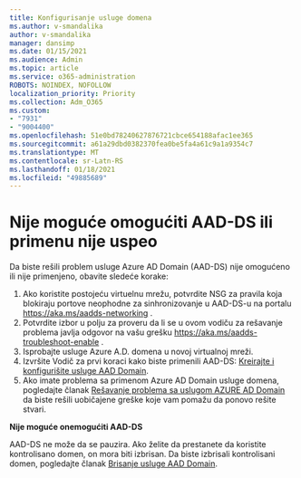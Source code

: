 ```yaml
---
title: Konfigurisanje usluge domena
ms.author: v-smandalika
author: v-smandalika
manager: dansimp
ms.date: 01/15/2021
ms.audience: Admin
ms.topic: article
ms.service: o365-administration
ROBOTS: NOINDEX, NOFOLLOW
localization_priority: Priority
ms.collection: Adm_O365
ms.custom:
- "7931"
- "9004400"
ms.openlocfilehash: 51e0bd78240627876721cbce654188afac1ee365
ms.sourcegitcommit: a61a29dbd0382370fea0be5fa4a61c9a1a9354c7
ms.translationtype: MT
ms.contentlocale: sr-Latn-RS
ms.lasthandoff: 01/18/2021
ms.locfileid: "49885689"
---
```

# <a name="unable-to-enable-aad-ds-or-deployment-is-failing"></a>Nije moguće omogućiti AAD-DS ili primenu nije uspeo

Da biste rešili problem usluge Azure AD Domain (AAD-DS) nije omogućeno ili nije primenjeno, obavite sledeće korake:

1. Ako koristite postojeću virtuelnu mrežu, potvrdite NSG za pravila koja blokiraju portove neophodne za sinhronizovanje u AAD-DS-u na portalu https://aka.ms/aadds-networking .
2. Potvrdite izbor u polju za proveru da li se u ovom vodiču za rešavanje problema javlja odgovor na vašu grešku  https://aka.ms/aadds-troubleshoot-enable .
3. Isprobajte usluge Azure A.D. domena u novoj virtualnoj mreži.
4. Izvršite Vodič za prvi koraci kako biste primenili AAD-DS: [Kreirajte i konfigurišite usluge AAD Domain](https://docs.microsoft.com/azure/active-directory-domain-services/tutorial-create-instance).
5. Ako imate problema sa primenom Azure AD Domain usluge domena, pogledajte članak [Rešavanje problema sa uslugom AZURE AD Domain](https://docs.microsoft.com/azure/active-directory-domain-services/troubleshoot) da biste rešili uobičajene greške koje vam pomažu da ponovo rešite stvari. 

**Nije moguće onemogućiti AAD-DS**

AAD-DS ne može da se pauzira. Ako želite da prestanete da koristite kontrolisano domen, on mora biti izbrisan.
Da biste izbrisali kontrolisani domen, pogledajte članak [Brisanje usluge AAD Domain](https://docs.microsoft.com/azure/active-directory-domain-services/delete-aadds).



